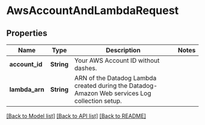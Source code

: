 # AwsAccountAndLambdaRequest

## Properties

Name | Type | Description | Notes
------------ | ------------- | ------------- | -------------
**account_id** | **String** | Your AWS Account ID without dashes. | 
**lambda_arn** | **String** | ARN of the Datadog Lambda created during the Datadog-Amazon Web services Log collection setup. | 

[[Back to Model list]](../README.md#documentation-for-models) [[Back to API list]](../README.md#documentation-for-api-endpoints) [[Back to README]](../README.md)


